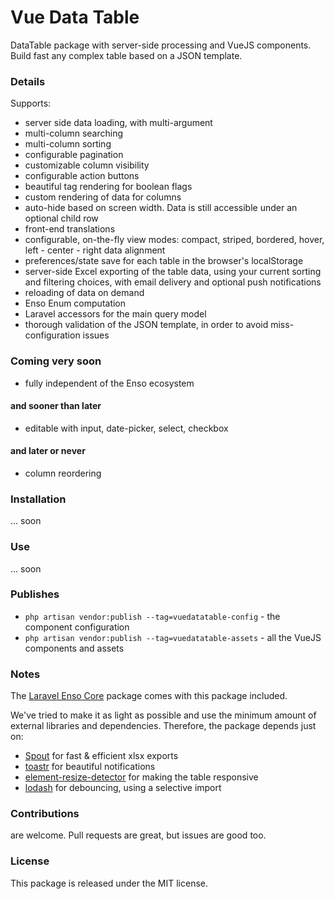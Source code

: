 <!--h-->
# Vue Data Table
<!--/h-->

DataTable package with server-side processing and VueJS components. Build fast any complex table based on a JSON template.

### Details
Supports:
- server side data loading, with multi-argument
- multi-column searching
- multi-column sorting
- configurable pagination
- customizable column visibility
- configurable action buttons
- beautiful tag rendering for boolean flags
- custom rendering of data for columns
- auto-hide based on screen width. Data is still accessible under an optional child row
- front-end translations
- configurable, on-the-fly view modes: compact, striped, bordered, hover, left - center - right data alignment
- preferences/state save for each table in the browser's localStorage
- server-side Excel exporting of the table data, using your current sorting and filtering choices, with email delivery and optional push notifications
- reloading of data on demand
- Enso Enum computation
- Laravel accessors for the main query model
- thorough validation of the JSON template, in order to avoid miss-configuration issues

### Coming very soon

- fully independent of the Enso ecosystem

#### and sooner than later

- editable with input, date-picker, select, checkbox

#### and later or never

- column reordering

### Installation

... soon

### Use

... soon

### Publishes
- `php artisan vendor:publish --tag=vuedatatable-config` - the component configuration
- `php artisan vendor:publish --tag=vuedatatable-assets` - all the VueJS components and assets

### Notes

The [Laravel Enso Core](https://github.com/laravel-enso/Core) package comes with this package included.

We've tried to make it as light as possible and use the minimum amount of external libraries and dependencies.
Therefore, the package depends just on:
 - [Spout](https://github.com/box/spout) for fast & efficient xlsx exports 
 - [toastr](https://github.com/CodeSeven/toastr) for beautiful notifications
 - [element-resize-detector](https://github.com/wnr/element-resize-detector) for making the table responsive
 - [lodash](https://github.com/lodash/lodash) for debouncing, using a selective import


<!--h-->
### Contributions

are welcome. Pull requests are great, but issues are good too.

### License

This package is released under the MIT license.
<!--/h-->